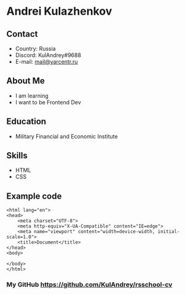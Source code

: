 # Andrei Kulazhenkov

## Contact
* Country: Russia
* Discord: KulAndrey#9688
* E-mail: mail@yarcentr.ru
## About Me
* I am learning
* I want to be Frontend Dev

## Education
* Military Financial and Economic Institute

## Skills
* HTML
* CSS

## Example code
```<!DOCTYPE html>
<html lang="en">
<head>
    <meta charset="UTF-8">
    <meta http-equiv="X-UA-Compatible" content="IE=edge">
    <meta name="viewport" content="width=device-width, initial-scale=1.0">
    <title>Document</title>
</head>
<body>
    
</body>
</html>
```
### My GitHub https://github.com/KulAndrey/rsschool-cv